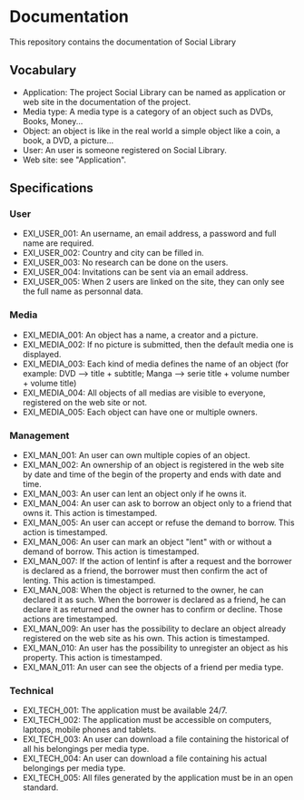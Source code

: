 # Documentation
This repository contains the documentation of Social Library

## Vocabulary
- Application: The project Social Library can be named as application or web site in the documentation of the project.
- Media type: A media type is a category of an object such as DVDs, Books, Money...
- Object: an object is like in the real world a simple object like a coin, a book, a DVD, a picture...
- User: An user is someone registered on Social Library.
- Web site: see "Application".

## Specifications

### User
+ EXI_USER_001: An username, an email address, a password and full name are required.
+ EXI_USER_002: Country and city can be filled in.
+ EXI_USER_003: No research can be done on the users.
+ EXI_USER_004: Invitations can be sent via an email address.
+ EXI_USER_005: When 2 users are linked on the site, they can only see the full name as personnal data.

### Media
+ EXI_MEDIA_001: An object has a name, a creator and a picture.
+ EXI_MEDIA_002: If no picture is submitted, then the default media one is displayed.
+ EXI_MEDIA_003: Each kind of media defines the name of an object (for example: DVD --> title + subtitle; Manga --> serie title + volume number + volume title)
+ EXI_MEDIA_004: All objects of all medias are visible to everyone, registered on the web site or not.
+ EXI_MEDIA_005: Each object can have one or multiple owners.

### Management
+ EXI_MAN_001: An user can own multiple copies of an object.
+ EXI_MAN_002: An ownership of an object is registered in the web site by date and time of the begin of the property and ends with date and time.
+ EXI_MAN_003: An user can lent an object only if he owns it.
+ EXI_MAN_004: An user can ask to borrow an object only to a friend that owns it. This action is timestamped.
+ EXI_MAN_005: An user can accept or refuse the demand to borrow. This action is timestamped.
+ EXI_MAN_006: An user can mark an object "lent" with or without a demand of borrow. This action is timestamped.
+ EXI_MAN_007: If the action of lentinf is after a request and the borrower is declared as a friend, the borrower must then confirm the act of lenting. This action is timestamped.
+ EXI_MAN_008: When the object is returned to the owner, he can declared it as such. When the borrower is declared as a friend, he can declare it as returned and the owner has to confirm or decline. Those actions are timestamped.
+ EXI_MAN_009: An user has the possibility to declare an object already registered on the web site as his own. This action is timestamped.
+ EXI_MAN_010: An user has the possibility to unregister an object as his property. This action is timestamped.
+ EXI_MAN_011: An user can see the objects of a friend per media type.

### Technical
+ EXI_TECH_001: The application must be available 24/7.
+ EXI_TECH_002: The application must be accessible on computers, laptops, mobile phones and tablets.
+ EXI_TECH_003: An user can download a file containing the historical of all his belongings per media type. 
+ EXI_TECH_004: An user can download a file containing his actual belongings per media type.
+ EXI_TECH_005: All files generated by the application must be in an open standard.
